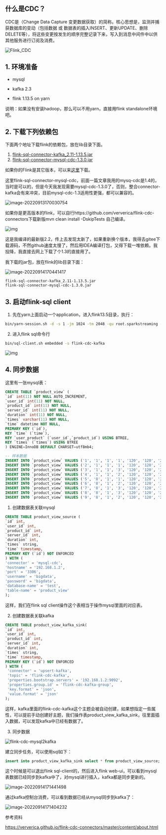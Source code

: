 ## 什么是CDC？

CDC是（Change Data Capture 变更数据获取）的简称。核心思想是，监测并捕获数据库的变动（包括数据 或 数据表的插入INSERT、更新UPDATE、删除DELETE等），将这些变更按发生的顺序完整记录下来，写入到消息中间件中以供其他服务进行订阅及消费。

![Flink_CDC](https://oss.ikeguang.com/image/202209240949909.png)

## 1. 环境准备

- mysql

- kafka 2.3

- flink 1.13.5 on yarn

 说明：如果没有安装hadoop，那么可以不用yarn，直接用flink standalone环境吧。



## 2. 下载下列依赖包

下面两个地址下载flink的依赖包，放在lib目录下面。

1. [flink-sql-connector-kafka_2.11-1.13.5.jar](https://repo.maven.apache.org/maven2/org/apache/flink/flink-sql-connector-kafka_2.11/1.13.5/flink-sql-connector-kafka_2.11-1.13.5.jar)
2. [flink-sql-connector-mysql-cdc-1.3.0.jar](https://repo.maven.apache.org/maven2/com/alibaba/ververica/flink-sql-connector-mysql-cdc/1.3.0/)

如果你的Flink是其它版本，可以来[这里](https://repo.maven.apache.org/maven2/org/apache/flink/flink-sql-connector-kafka_2.11/)下载。

 

这里flink-sql-connector-mysql-cdc，前面一篇文章我用的mysq-cdc是1.4的，当时是可以的，但是今天我发现需要mysql-cdc-1.3.0了，否则，整合connector-kafka会有来冲突，目前mysql-cdc-1.3适用性更强，都可以兼容的。

![image-20220913170030754](https://oss.ikeguang.com/image/image-20220913170030754.png)

如果你是更高版本的flink，可以自行https://github.com/ververica/flink-cdc-connectors下载新版mvn clean install -DskipTests 自己编译。

![img](https://oss.ikeguang.com/image/202209131715383.png) 

这是我编译的最新版2.2，传上去发现太新了，如果重新换个版本，我得去gitee下载源码，不然github速度太慢了，然后用IDEA编译打包，又得下载一堆依赖。我投降，我直接去网上下载了个1.3的直接用了。

我下载的jar包，放在flink的lib目录下面：

![image-20220914170441417](https://oss.ikeguang.com/image/202209141704507.png)

```
flink-sql-connector-kafka_2.11-1.13.5.jar
flink-sql-connector-mysql-cdc-1.3.0.jar
```

## 3. 启动flink-sql client

1) 先在yarn上面启动一个application，进入flink13.5目录，执行：

```bash
bin/yarn-session.sh -d -s 1 -jm 1024 -tm 2048 -qu root.sparkstreaming -nm flink-cdc-kafka
```



 2) 进入flink sql命令行

```bash
bin/sql-client.sh embedded -s flink-cdc-kafka
```

![img](https://oss.ikeguang.com/image/202209131716843.png) 

 

## 4. 同步数据

这里有一张mysql表：

```sql
CREATE TABLE `product_view` (
`id` int(11) NOT NULL AUTO_INCREMENT,
`user_id` int(11) NOT NULL,
`product_id` int(11) NOT NULL,
`server_id` int(11) NOT NULL,
`duration` int(11) NOT NULL,
`times` varchar(11) NOT NULL,
`time` datetime NOT NULL,
PRIMARY KEY (`id`),
KEY `time` (`time`),
KEY `user_product` (`user_id`,`product_id`) USING BTREE,
KEY `times` (`times`) USING BTREE
) ENGINE=InnoDB DEFAULT CHARSET=utf8mb4;

-- 样本数据
INSERT INTO `product_view` VALUES ('1', '1', '1', '1', '120', '120', '2020-04-24 13:14:00');
INSERT INTO `product_view` VALUES ('2', '1', '1', '1', '120', '120', '2020-04-24 13:14:00');
INSERT INTO `product_view` VALUES ('3', '1', '1', '3', '120', '120', '2020-04-24 13:14:00');
INSERT INTO `product_view` VALUES ('4', '1', '1', '2', '120', '120', '2020-04-24 13:14:00');
INSERT INTO `product_view` VALUES ('5', '8', '1', '1', '120', '120', '2020-05-14 13:14:00');
INSERT INTO `product_view` VALUES ('6', '8', '1', '2', '120', '120', '2020-05-13 13:14:00');
INSERT INTO `product_view` VALUES ('7', '8', '1', '3', '120', '120', '2020-04-24 13:14:00');
INSERT INTO `product_view` VALUES ('8', '8', '1', '3', '120', '120', '2020-04-23 13:14:00');
INSERT INTO `product_view` VALUES ('9', '8', '1', '2', '120', '120', '2020-05-13 13:14:00');
```



1) 创建数据表关联mysql

```sql
CREATE TABLE product_view_source (
`id` int,
`user_id` int,
`product_id` int,
`server_id` int,
`duration` int,
`times` string,
`time` timestamp,
PRIMARY KEY (`id`) NOT ENFORCED
) WITH (
'connector' = 'mysql-cdc',
'hostname' = '192.168.1.2',
'port' = '3306',
'username' = 'bigdata',
'password' = 'bigdata',
'database-name' = 'test',
'table-name' = 'product_view'
);
```

这样，我们在flink sql client操作这个表相当于操作mysql里面的对应表。



2) 创建数据表关联kafka

```sql
CREATE TABLE product_view_kafka_sink(
`id` int,
`user_id` int,
`product_id` int,
`server_id` int,
`duration` int,
`times` string,
`time` timestamp,
PRIMARY KEY (`id`) NOT ENFORCED
) WITH (
 'connector' = 'upsert-kafka',
 'topic' = 'flink-cdc-kafka',
 'properties.bootstrap.servers' = '192.168.1.2:9092',
 'properties.group.id' = 'flink-cdc-kafka-group',
 'key.format' = 'json',
 'value.format' = 'json'
);
```



这样，kafka里面的flink-cdc-kafka这个主题会被自动创建，如果想指定一些属性，可以提前手动创建好主题，我们操作表product_view_kafka_sink，往里面插入数据，可以发现kafka中已经有数据了。

 

3) 同步数据

![flink-cdc-mysql2kafka](https://oss.ikeguang.com/image/202209141725427.png)

建立同步任务，可以使用sql如下：

```sql
insert into product_view_kafka_sink select * from product_view_source;
```

 

这个时候是可以退出flink sql-client的，然后进入flink web-ui，可以看到mysql表数据已经同步到kafka中了，对mysql进行插入，kafka都是同步更新的。

![image-20220914171441498](https://oss.ikeguang.com/image/202209141714810.png) 

 通过kafka控制台消费，可以看到数据已经从mysql同步到kafka了：

![image-20220914171404232](https://oss.ikeguang.com/image/202209141714447.png)



参考资料

https://ververica.github.io/flink-cdc-connectors/master/content/about.html